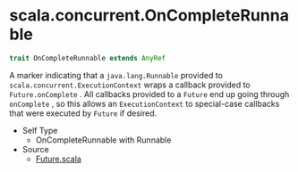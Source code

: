 
#                     scala.concurrent.OnCompleteRunnable                     #

```scala
trait OnCompleteRunnable extends AnyRef
```

A marker indicating that a `java.lang.Runnable` provided to
 `scala.concurrent.ExecutionContext` wraps a callback provided to
 `Future.onComplete` . All callbacks provided to a `Future` end up going through
 `onComplete` , so this allows an `ExecutionContext` to special-case callbacks
that were executed by `Future` if desired.

* Self Type
  * OnCompleteRunnable with Runnable
* Source
  * [Future.scala](https://github.com/scala/scala/tree/6d09a1ba5f/src/library/scala/concurrent/Future.scala#L1)

